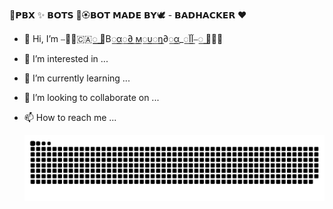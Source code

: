 💫𝗣𝗕𝗫 ✨ 𝗕𝗢𝗧𝗦 🌱🏵️𝗕𝗢𝗧 𝗠𝗔𝗗𝗘 𝗕𝗬🕊️ - 𝗕𝗔𝗗𝗛𝗔𝗖𝗞𝗘𝗥 ❤️


- 👋 Hi, I’m ⎯꯭̽🇨🇦꯭꯭ ⃪В꯭α꯭∂ ꯭м꯭υ꯭η∂꯭α_꯭آآ⎯꯭ ꯭̽🌸
- 👀 I’m interested in ...
- 🌱 I’m currently learning ...
- 💞️ I’m looking to collaborate on ...
- 📫 How to reach me ...


  <source
    media="(prefers-color-scheme: dark)"
    srcset="https://raw.githubusercontent.com/platane/snk/output/github-contribution-grid-snake-dark.svg"
  />
  <source
    media="(prefers-color-scheme: light)"
    srcset="https://raw.githubusercontent.com/platane/snk/output/github-contribution-grid-snake.svg"
  />
  <img
    alt="github contribution grid snake animation"
    src="https://raw.githubusercontent.com/platane/snk/output/github-contribution-grid-snake.svg"
  />
</picture>

